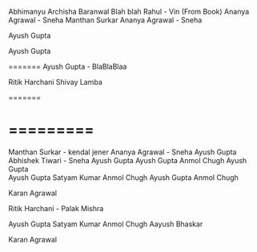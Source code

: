 Abhimanyu
Archisha Baranwal
Blah blah
Rahul - Vin (From Book)
Ananya Agrawal - Sneha
Manthan Surkar
Ananya Agrawal - Sneha

Ayush Gupta

Ayush Gupta

=======
Ayush Gupta - BlaBlaBlaa

Ritik Harchani
Shivay Lamba


=======

=========
=======



Manthan Surkar - kendal jener
Ananya Agrawal - Sneha
Ayush Gupta
Abhishek Tiwari - Sneha
Ayush Gupta
Ayush Gupta
Anmol Chugh
Ayush Gupta<br>
Ayush Gupta
Satyam Kumar
Anmol Chugh
Ayush Gupta
Anmol Chugh

Karan Agrawal

Ritik Harchani - Palak Mishra

Ayush Gupta
Satyam Kumar
Anmol Chugh
Aayush Bhaskar



Karan Agrawal